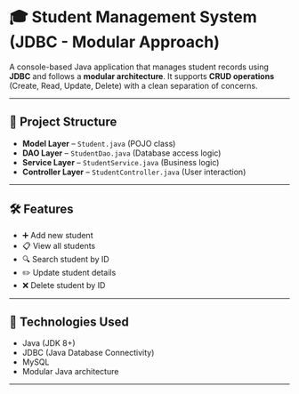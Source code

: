 # 🎓 Student Management System (JDBC - Modular Approach)

A console-based Java application that manages student records using **JDBC** and follows a **modular architecture**. It supports **CRUD operations** (Create, Read, Update, Delete) with a clean separation of concerns.

---

## 🧩 Project Structure

- **Model Layer** – `Student.java` (POJO class)
- **DAO Layer** – `StudentDao.java` (Database access logic)
- **Service Layer** – `StudentService.java` (Business logic)
- **Controller Layer** – `StudentController.java` (User interaction)

---

## 🛠️ Features

- ➕ Add new student
- 📋 View all students
- 🔍 Search student by ID
- ✏️ Update student details
- ❌ Delete student by ID

---

## 💽 Technologies Used

- Java (JDK 8+)
- JDBC (Java Database Connectivity)
- MySQL
- Modular Java architecture

---
